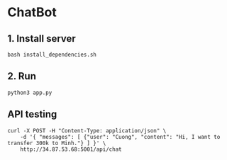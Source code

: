 # ChatBot

## 1. Install server
```
bash install_dependencies.sh
```
## 2. Run
```
python3 app.py
```

## API testing

```
curl -X POST -H "Content-Type: application/json" \
    -d '{ "messages": [ {"user": "Cuong", "content": "Hi, I want to transfer 300k to Minh."} ] }' \
    http://34.87.53.68:5001/api/chat
```